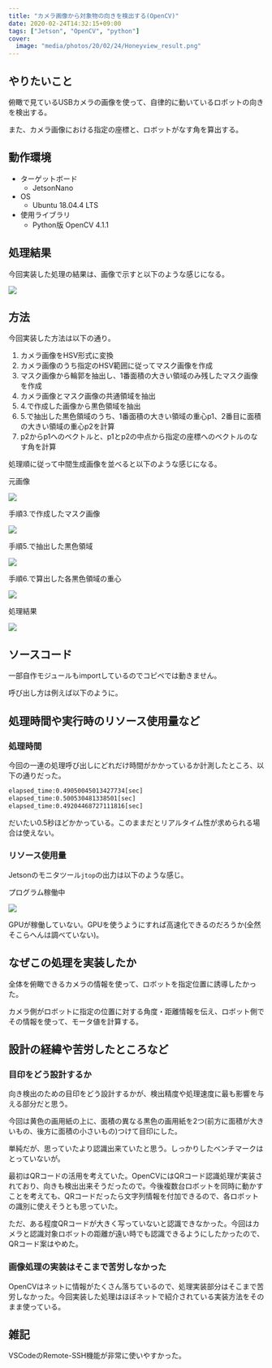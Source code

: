 ```yaml
---
title: "カメラ画像から対象物の向きを検出する(OpenCV)"
date: 2020-02-24T14:32:15+09:00
tags: ["Jetson", "OpenCV", "python"]
cover:
  image: "media/photos/20/02/24/Honeyview_result.png"
---
```


## やりたいこと

俯瞰で見ているUSBカメラの画像を使って、自律的に動いているロボットの向きを検出する。

また、カメラ画像における指定の座標と、ロボットがなす角を算出する。

## 動作環境
- ターゲットボード
    - JetsonNano
- OS
    - Ubuntu 18.04.4 LTS
- 使用ライブラリ
    - Python版 OpenCV 4.1.1

## 処理結果

今回実装した処理の結果は、画像で示すと以下のような感じになる。

![](/media/markdownx/17b70031-062f-445e-944c-65b66ffe7a8b.png)

## 方法

今回実装した方法は以下の通り。

1. カメラ画像をHSV形式に変換
2. カメラ画像のうち指定のHSV範囲に従ってマスク画像を作成
3. マスク画像から輪郭を抽出し、1番面積の大きい領域のみ残したマスク画像を作成
4. カメラ画像とマスク画像の共通領域を抽出
5. 4.で作成した画像から黒色領域を抽出
6. 5.で抽出した黒色領域のうち、1番面積の大きい領域の重心p1、2番目に面積の大きい領域の重心p2を計算
7. p2からp1へのベクトルと、p1とp2の中点から指定の座標へのベクトルのなす角を計算

処理順に従って中間生成画像を並べると以下のような感じになる。

元画像

![](/media/markdownx/92a2bc79-73f1-4d9f-a631-e60685c58ed9.png)

手順3.で作成したマスク画像

![](/media/markdownx/1c5182be-dabf-4956-ba0b-3d8fee6d9f12.png)

手順5.で抽出した黒色領域

![](/media/markdownx/d554e9d4-d1cd-4f3f-8219-b03a1a48370a.png)

手順6.で算出した各黒色領域の重心

![](/media/markdownx/1901afbe-9229-4245-baa4-e9cc16be5b04.png)

処理結果

![](/media/markdownx/17b70031-062f-445e-944c-65b66ffe7a8b.png)

## ソースコード
<script src="https://gist.github.com/kouya17/4fb6cbb685f46319a75e732c90d5136b.js"></script>
一部自作モジュールもimportしているのでコピペでは動きません。

呼び出し方は例えば以下のように。
<script src="https://gist.github.com/kouya17/0808d9142d3fe79016bf8d35699ce1d0.js"></script>

## 処理時間や実行時のリソース使用量など

### 処理時間

今回の一連の処理呼び出しにどれだけ時間がかかっているか計測したところ、以下の通りだった。
```bash
elapsed_time:0.49050045013427734[sec]
elapsed_time:0.500530481338501[sec]
elapsed_time:0.49204468727111816[sec]
```

だいたい0.5秒ほどかかっている。このままだとリアルタイム性が求められる場合は使えない。

### リソース使用量

Jetsonのモニタツール`jtop`の出力は以下のような感じ。

プログラム稼働中

![](/media/markdownx/e8a651ba-219b-465a-8cdb-85a7fb0f71c5.PNG)

GPUが稼働していない。GPUを使うようにすれば高速化できるのだろうか(全然そこらへんは調べていない)。

## なぜこの処理を実装したか

全体を俯瞰できるカメラの情報を使って、ロボットを指定位置に誘導したかった。

カメラ側がロボットに指定の位置に対する角度・距離情報を伝え、ロボット側でその情報を使って、モータ値を計算する。

## 設計の経緯や苦労したところなど

### 目印をどう設計するか

向き検出のための目印をどう設計するかが、検出精度や処理速度に最も影響を与える部分だと思う。

今回は黄色の画用紙の上に、面積の異なる黒色の画用紙を2つ(前方に面積が大きいもの、後方に面積の小さいもの)つけて目印にした。

単純だが、思っていたより認識出来ていたと思う。しっかりしたベンチマークはとっていないが。

最初はQRコードの活用を考えていた。OpenCVにはQRコード認識処理が実装されており、向きも検出出来そうだったので。今後複数台ロボットを同時に動かすことを考えても、QRコードだったら文字列情報を付加できるので、各ロボットの識別に使えそうとも思っていた。

ただ、ある程度QRコードが大きく写っていないと認識できなかった。今回はカメラと認識対象ロボットの距離が遠い時でも認識できるようにしたかったので、QRコード案はやめた。

### 画像処理の実装はそこまで苦労しなかった

OpenCVはネットに情報がたくさん落ちているので、処理実装部分はそこまで苦労しなかった。今回実装した処理はほぼネットで紹介されている実装方法をそのまま使っている。

## 雑記

VSCodeのRemote-SSH機能が非常に使いやすかった。

<!--
<div class="kattene">
    <div class="kattene__imgpart"><a target="_blank" rel="noopener" href="https://www.amazon.co.jp/gp/product/4873118379/ref=as_li_tl?ie=UTF8&camp=247&creative=1211&creativeASIN=4873118379&linkCode=as2&tag=kouya17-22&linkId=87ec69a21b162b1a3aa8a3e2efcc68ba"><img src="https://ws-fe.amazon-adsystem.com/widgets/q?_encoding=UTF8&MarketPlace=JP&ASIN=4873118379&ServiceVersion=20070822&ID=AsinImage&WS=1&Format=_SL160_&tag=kouya17-22"></a></div>
    <div class="kattene__infopart">
      <div class="kattene__title"><a target="_blank" rel="noopener" href="https://www.amazon.co.jp/gp/product/4873118379/ref=as_li_tl?ie=UTF8&camp=247&creative=1211&creativeASIN=4873118379&linkCode=as2&tag=kouya17-22&linkId=87ec69a21b162b1a3aa8a3e2efcc68ba">詳解 OpenCV 3 ―コンピュータビジョンライブラリを使った画像処理・認識</a></div>
      <div class="kattene__description">オライリージャパン (2018/5/26)</div>
      <div class="kattene__btns __two">
        <div><a class="kattene__btn __orange" target="_blank" rel="noopener" href="https://www.amazon.co.jp/gp/product/4873118379/ref=as_li_tl?ie=UTF8&camp=247&creative=1211&creativeASIN=4873118379&linkCode=as2&tag=kouya17-22&linkId=87ec69a21b162b1a3aa8a3e2efcc68ba">Amazon</a></div>
        <div><a class="kattene__btn __red" target="_blank" rel="noopener" href="https://hb.afl.rakuten.co.jp/ichiba/1585b2d3.e3af76f2.1585b2d4.494d3f80/?pc=https%3A%2F%2Fitem.rakuten.co.jp%2Fbook%2F15458192%2F&link_type=hybrid_url&ut=eyJwYWdlIjoiaXRlbSIsInR5cGUiOiJoeWJyaWRfdXJsIiwic2l6ZSI6IjI0MHgyNDAiLCJuYW0iOjEsIm5hbXAiOiJyaWdodCIsImNvbSI6MSwiY29tcCI6ImxlZnQiLCJwcmljZSI6MSwiYm9yIjoxLCJjb2wiOjAsImJidG4iOjEsInByb2QiOjB9">楽天</a></div>
      </div>
    </div>
</div>
-->
